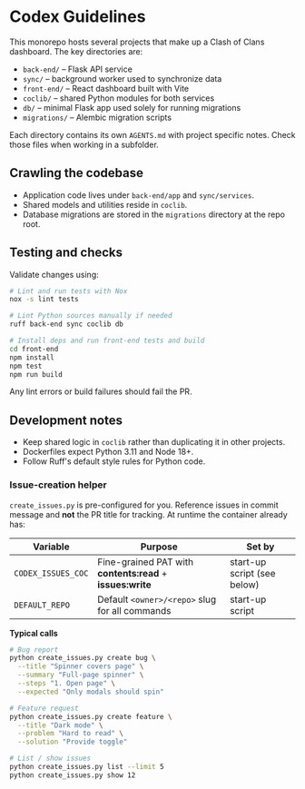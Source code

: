 # Codex Guidelines

This monorepo hosts several projects that make up a Clash of Clans dashboard. The key directories are:

- `back-end/` – Flask API service
- `sync/` – background worker used to synchronize data
- `front-end/` – React dashboard built with Vite
- `coclib/` – shared Python modules for both services
- `db/` – minimal Flask app used solely for running migrations
- `migrations/` – Alembic migration scripts

Each directory contains its own `AGENTS.md` with project specific notes. Check those files when working in a subfolder.

## Crawling the codebase

- Application code lives under `back-end/app` and `sync/services`.
- Shared models and utilities reside in `coclib`.
- Database migrations are stored in the `migrations` directory at the repo root.

## Testing and checks

Validate changes using:

```bash
# Lint and run tests with Nox
nox -s lint tests

# Lint Python sources manually if needed
ruff back-end sync coclib db

# Install deps and run front-end tests and build
cd front-end
npm install
npm test
npm run build
```

Any lint errors or build failures should fail the PR.

## Development notes

- Keep shared logic in `coclib` rather than duplicating it in other projects.
- Dockerfiles expect Python 3.11 and Node 18+.
- Follow Ruff's default style rules for Python code.

### Issue-creation helper

`create_issues.py` is pre-configured for you. Reference issues in commit message and **not** the PR title for tracking. 
At runtime the container already has:

| Variable | Purpose | Set by |
|----------|---------|--------|
| `CODEX_ISSUES_COC` | Fine-grained PAT with **contents:read** + **issues:write** | start-up script (see below) |
| `DEFAULT_REPO` | Default `<owner>/<repo>` slug for all commands | start-up script |

**Typical calls**

```bash
# Bug report 
python create_issues.py create bug \
  --title "Spinner covers page" \
  --summary "Full-page spinner" \
  --steps "1. Open page" \
  --expected "Only modals should spin"

# Feature request
python create_issues.py create feature \
  --title "Dark mode" \
  --problem "Hard to read" \
  --solution "Provide toggle"

# List / show issues
python create_issues.py list --limit 5
python create_issues.py show 12
